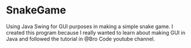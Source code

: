 # SnakeGame

Using Java Swing for GUI purposes in making a simple snake game. 
I created this program because I really wanted to learn about making GUI in Java and followed the tutorial in @Bro Code youtube channel. 
